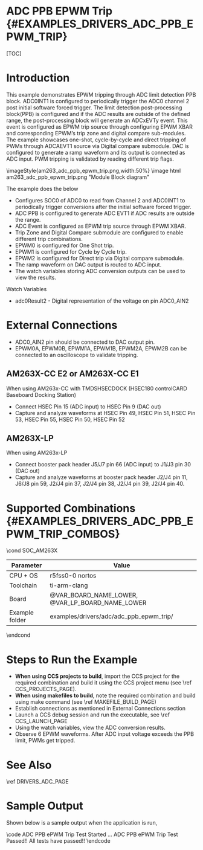 # ADC PPB EPWM Trip {#EXAMPLES_DRIVERS_ADC_PPB_EPWM_TRIP}

[TOC]

# Introduction

This example demonstrates EPWM tripping through ADC limit detection PPB block. ADC0INT1 is
configured to periodically trigger the ADC0 channel 2 post initial software forced trigger. The limit
detection post-processing block(PPB) is configured and if the ADC results are outside of the defined
range, the post-processing block will generate an ADCxEVTy event. This event is configured as
EPWM trip source through configuring EPWM XBAR and corresponding EPWM’s trip zone and
digital compare sub-modules. The example showcases one-shot, cycle-by-cycle and direct tripping of
PWMs through ADCAEVT1 source via Digital compare submodule.
DAC is configured to generate a ramp waveform and its output is connected as ADC input. PWM tripping is
validated by reading different trip flags.

\imageStyle{am263_adc_ppb_epwm_trip.png,width:50%}
\image html am263_adc_ppb_epwm_trip.png "Module Block diagram"

The example does the below
- Configures SOC0 of ADC0 to read from Channel 2 and ADC0INT1 to periodically trigger conversions after the initial software forced trigger.
- ADC PPB is configured to generate ADC EVT1 if ADC results are outside the range.
- ADC Event is configured as EPWM trip source through EPWM XBAR.
- Trip Zone and Digital Compare submodule are configured to enable different trip combinations.
- EPWM0 is configured for One Shot trip.
- EPWM1 is configured for Cycle by Cycle trip.
- EPWM2 is configured for Direct trip via Digital compare submodule.
- The ramp waveform on DAC output is routed to ADC input.
- The watch variables storing ADC conversion outputs can be used to view the results.

Watch  Variables
- adc0Result2 - Digital representation of the voltage on pin ADC0_AIN2

# External Connections
- ADC0_AIN2 pin should be connected to DAC output pin.
- EPWM0A, EPWM0B, EPWM1A, EPWM1B, EPWM2A, EPWM2B can be connected to an oscilloscope to validate tripping.

## AM263X-CC E2 or AM263X-CC E1

When using AM263x-CC with TMDSHSECDOCK (HSEC180 controlCARD Baseboard Docking Station)

- Connect HSEC Pin 15 (ADC input) to HSEC Pin 9 (DAC out)
- Capture and analyze waveforms at HSEC Pin 49, HSEC Pin 51, HSEC Pin 53, HSEC Pin 55, HSEC Pin 50, HSEC Pin 52

## AM263X-LP

When using AM263x-LP
- Connect booster pack header J5/J7 pin 66 (ADC input) to J1/J3 pin 30 (DAC out)
- Capture and analyze waveforms at booster pack header J2/J4 pin 11, J6/J8 pin 59, J2/J4 pin 37, J2/J4 pin 38, J2/J4 pin 39, J2/J4 pin 40.

# Supported Combinations {#EXAMPLES_DRIVERS_ADC_PPB_EPWM_TRIP_COMBOS}

\cond SOC_AM263X

 Parameter      | Value
 ---------------|-----------
 CPU + OS       | r5fss0-0 nortos
 Toolchain      | ti-arm-clang
 Board          | @VAR_BOARD_NAME_LOWER, @VAR_LP_BOARD_NAME_LOWER
 Example folder | examples/drivers/adc/adc_ppb_epwm_trip/

\endcond

# Steps to Run the Example

- **When using CCS projects to build**, import the CCS project for the required combination
  and build it using the CCS project menu (see \ref CCS_PROJECTS_PAGE).
- **When using makefiles to build**, note the required combination and build using
  make command (see \ref MAKEFILE_BUILD_PAGE)
- Establish connections as mentioned in External Connections section
- Launch a CCS debug session and run the executable, see \ref CCS_LAUNCH_PAGE
- Using the watch variables, view the ADC conversion results.
- Observe 6 EPWM waveforms. After ADC input voltage exceeds the PPB limit, PWMs get tripped.

# See Also

\ref DRIVERS_ADC_PAGE

# Sample Output

Shown below is a sample output when the application is run,

\code
ADC PPB ePWM Trip Test Started ...
ADC PPB ePWM Trip Test Passed!!
All tests have passed!!
\endcode
